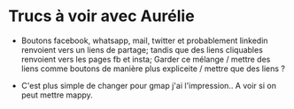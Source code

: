 # Trucs à voir avec Aurélie

- Boutons facebook, whatsapp, mail, twitter et probablement linkedin renvoient vers un liens de partage; tandis que des liens cliquables renvoient vers les pages fb et insta; Garder ce mélange / mettre des liens comme boutons de manière plus expliceite / mettre que des liens ?

- C'est plus simple de changer pour gmap j'ai l'impression.. A voir si on peut mettre mappy.


